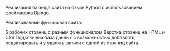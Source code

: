 Реализация бэкенда сайта на языке Python с использованием фреймворка Django.

Реализованный функционал сайта:

5 рабочих страниц с разным функционалом
Верстка страниц на HTML и CSS
Подключена база данных с возможностью добавлять, редактировать и у удалять записи с одной из страниц сайта.
